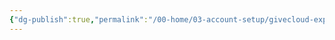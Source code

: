 ```yaml
---
{"dg-publish":true,"permalink":"/00-home/03-account-setup/givecloud-express/post-setup-tasks/"}
---
```


